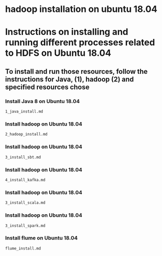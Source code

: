 # hadoop installation on ubuntu 18.04
# Instructions on installing and running different processes related to HDFS on Ubuntu 18.04

## To install and run those resources, follow the instructions for Java, (1), hadoop (2) and specified resources chose
### Install Java 8 on Ubuntu 18.04
    1_java_install.md

### Install hadoop on Ubuntu 18.04
    2_hadoop_install.md

### Install hadoop on Ubuntu 18.04
    3_install_sbt.md

### Install hadoop on Ubuntu 18.04
    4_install_kafka.md

### Install hadoop on Ubuntu 18.04
    3_install_scala.md

### Install hadoop on Ubuntu 18.04
    3_install_spark.md

### Install flume on Ubuntu 18.04
    flume_install.md
    
